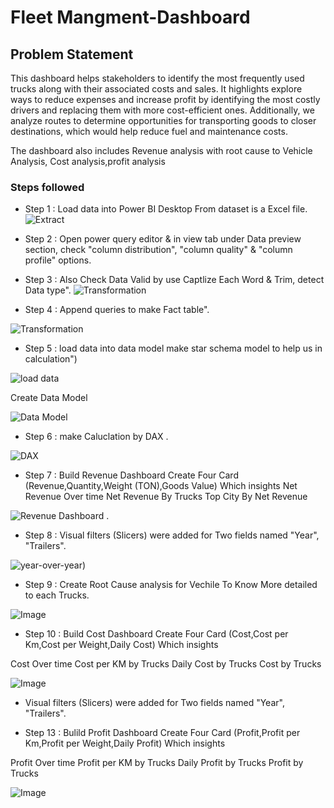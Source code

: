 
# Fleet Mangment-Dashboard



## Problem Statement

This dashboard helps stakeholders to identify the most frequently used trucks along with their associated costs and sales.
It highlights explore ways to reduce expenses and increase profit by identifying the most costly drivers and replacing them with more cost-efficient ones. Additionally, we analyze routes to determine opportunities for transporting goods to closer destinations, which would help reduce fuel and maintenance costs.

The dashboard also includes Revenue analysis with root cause to Vehicle Analysis, Cost analysis,profit analysis



### Steps followed 

- Step 1 : Load data into Power BI Desktop From dataset is a Excel file.
![Extract](https://github.com/user-attachments/assets/65737408-9b78-4fe7-9a32-474cf62ae072)
- Step 2 : Open power query editor & in view tab under Data preview section, check "column distribution", "column quality" & "column profile" options.
- Step 3 : Also Check Data Valid by use Captlize Each Word & Trim, detect Data type".
![Transformation](https://github.com/user-attachments/assets/475939d2-aed0-453b-8f17-51f5345328d0)

- Step 4 : Append queries to make Fact table".

![Transformation](https://github.com/user-attachments/assets/47a7bcd6-e804-4b37-a02e-24acd6630b75)


- Step 5 : load data into data model make star schema model to help us in calculation")

![load data](https://github.com/user-attachments/assets/86255795-ebd4-483d-867b-5bc40e66c12f)

Create Data Model 

![Data Model](https://github.com/user-attachments/assets/a1462b34-de7d-4751-bf4a-8188424229ac)

- Step 6 : make Caluclation by DAX .

![DAX](https://github.com/user-attachments/assets/3f99d5e5-d1ae-49b7-bcf7-969b631ff895)

- Step 7 : Build Revenue Dashboard 
Create Four Card (Revenue,Quantity,Weight (TON),Goods Value)
Which insights
Net Revenue Over time
Net Revenue By Trucks
Top City By Net Revenue 


![Revenue Dashboard](https://github.com/user-attachments/assets/b39fdbab-319a-440d-a514-4d2704318ad9)
. 
- Step 8 : Visual filters (Slicers) were added for Two fields named "Year", "Trailers".

![year-over-year](https://github.com/user-attachments/assets/4371d401-53f0-4489-b038-84dabf05ca23))

- Step 9 : Create Root Cause analysis for Vechile To Know More detailed to each Trucks.

![Image](https://github.com/user-attachments/assets/a55515d0-a8b1-4430-88a4-560b4ea6456f)


           
- Step 10 : Build Cost Dashboard 
Create Four Card (Cost,Cost per Km,Cost per Weight,Daily Cost)
Which insights

Cost Over time
Cost per KM by Trucks
Daily Cost by Trucks
Cost by Trucks

![Image](https://github.com/user-attachments/assets/e654a163-d2ee-4651-a579-fe0aef075965)



-  Visual filters (Slicers) were added for Two fields named "Year", "Trailers".

- Step 13 : Bulild Profit Dashboard
Create Four Card (Profit,Profit per Km,Profit per Weight,Daily Profit)
Which insights

Profit Over time
Profit per KM by Trucks
Daily Profit by Trucks
Profit by Trucks



![Image](https://github.com/user-attachments/assets/fabb0c5d-b8ca-433b-99a1-b1598926bf87)
